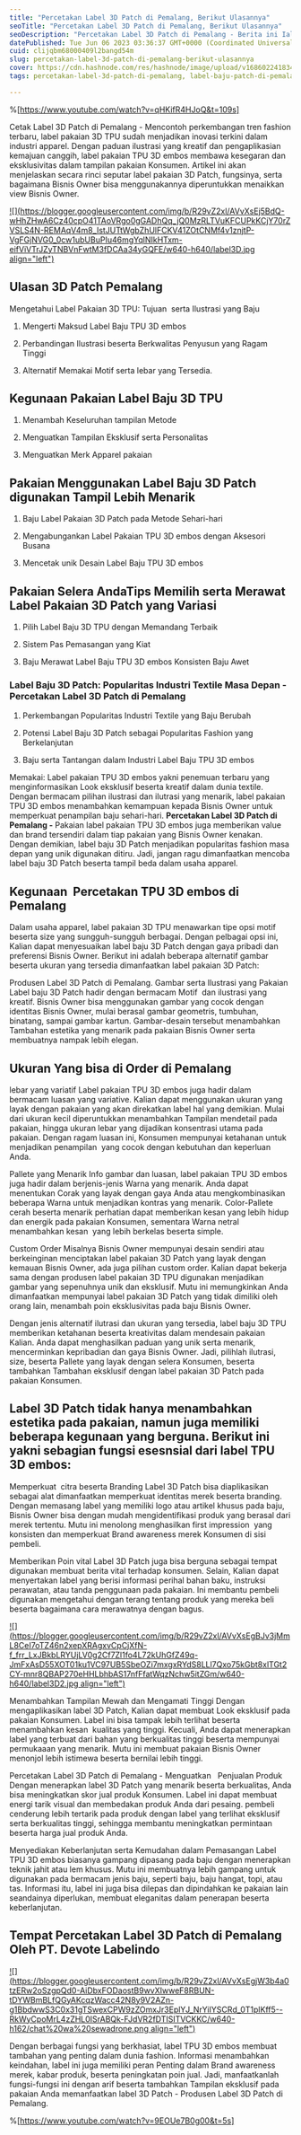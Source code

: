```yaml
---
title: "Percetakan Label 3D Patch di Pemalang, Berikut Ulasannya"
seoTitle: "Percetakan Label 3D Patch di Pemalang, Berikut Ulasannya"
seoDescription: "Percetakan Label 3D Patch di Pemalang - Berita ini Ialah Review secara informatif yang @Devote.labels bahas suatu Jasa Cetak Label 3D Patch"
datePublished: Tue Jun 06 2023 03:36:37 GMT+0000 (Coordinated Universal Time)
cuid: clijqbm68000409l2bangd54m
slug: percetakan-label-3d-patch-di-pemalang-berikut-ulasannya
cover: https://cdn.hashnode.com/res/hashnode/image/upload/v1686022418348/b860069f-83c9-475c-a172-e7767c36d934.jpeg
tags: percetakan-label-3d-patch-di-pemalang, label-baju-patch-di-pemalang, label-baju-jersey-pemalang

---
```


%[https://www.youtube.com/watch?v=qHKifR4HJoQ&t=109s] 

Cetak Label 3D Patch di Pemalang - Mencontoh perkembangan tren fashion terbaru, label pakaian 3D TPU sudah menjadikan inovasi terkini dalam industri apparel. Dengan paduan ilustrasi yang kreatif dan pengaplikasian kemajuan canggih, label pakaian TPU 3D embos membawa kesegaran dan eksklusivitas dalam tampilan pakaian Konsumen. Artikel ini akan menjelaskan secara rinci seputar label pakaian 3D Patch, fungsinya, serta bagaimana Bisnis Owner bisa menggunakannya diperuntukkan menaikkan view Bisnis Owner.

[![](https://blogger.googleusercontent.com/img/b/R29vZ2xl/AVvXsEj5BdQ-wHhZHwA6Cz40cpO41TAoVRgo0gGADhQq_jQ0MzRLTVuKFCUPkKCjY70rZVSLS4N-REMAqV4m8_IstJUTtWgbZhUlFCKV41ZOtCNMf4v1znjtP-VgFGjNVG0_0cw1ubUBuPIu46mgYqlNIkHTxm-eifViVTrJZyTNBVnFwtM3fDCAa34yGQFE/w640-h640/label3D.jpg align="left")](https://blogger.googleusercontent.com/img/b/R29vZ2xl/AVvXsEj5BdQ-wHhZHwA6Cz40cpO41TAoVRgo0gGADhQq_jQ0MzRLTVuKFCUPkKCjY70rZVSLS4N-REMAqV4m8_IstJUTtWgbZhUlFCKV41ZOtCNMf4v1znjtP-VgFGjNVG0_0cw1ubUBuPIu46mgYqlNIkHTxm-eifViVTrJZyTNBVnFwtM3fDCAa34yGQFE/s900/label3D.jpg)

## Ulasan 3D Patch Pemalang

Mengetahui Label Pakaian 3D TPU: Tujuan  serta Ilustrasi yang Baju

1. Mengerti Maksud Label Baju TPU 3D embos
    
2. Perbandingan Ilustrasi beserta Berkwalitas Penyusun yang Ragam Tinggi
    
3. Alternatif Memakai Motif serta lebar yang Tersedia.
    

## Kegunaan Pakaian Label Baju 3D TPU

1. Menambah Keseluruhan tampilan Metode
    
2. Menguatkan Tampilan Eksklusif serta Personalitas
    
3. Menguatkan Merk Apparel pakaian
    

## Pakaian Menggunakan Label Baju 3D Patch digunakan Tampil Lebih Menarik

1. Baju Label Pakaian 3D Patch pada Metode Sehari-hari
    
2. Mengabungankan Label Pakaian TPU 3D embos dengan Aksesori Busana
    
3. Mencetak unik Desain Label Baju TPU 3D embos
    

## Pakaian Selera AndaTips Memilih serta Merawat Label Pakaian 3D Patch yang Variasi

1. Pilih Label Baju 3D TPU dengan Memandang Terbaik
    
2. Sistem Pas Pemasangan yang Kiat
    
3. Baju Merawat Label Baju TPU 3D embos Konsisten Baju Awet
    

### Label Baju 3D Patch: Popularitas Industri Textile Masa Depan - Percetakan Label 3D Patch di Pemalang

1. Perkembangan Popularitas Industri Textile yang Baju Berubah
    
2. Potensi Label Baju 3D Patch sebagai Popularitas Fashion yang Berkelanjutan
    
3. Baju serta Tantangan dalam Industri Label Baju TPU 3D embos
    

Memakai: Label pakaian TPU 3D embos yakni penemuan terbaru yang menginformasikan Look eksklusif beserta kreatif dalam dunia textile. Dengan bermacam pilihan ilustrasi dan ilutrasi yang menarik, label pakaian TPU 3D embos menambahkan kemampuan kepada Bisnis Owner untuk memperkuat penampilan baju sehari-hari. **Percetakan Label 3D Patch di Pemalang -** Pakaian label pakaian TPU 3D embos juga memberikan value dan brand tersendiri dalam tiap pakaian yang Bisnis Owner kenakan. Dengan demikian, label baju 3D Patch menjadikan popularitas fashion masa depan yang unik digunakan ditiru. Jadi, jangan ragu dimanfaatkan mencoba label baju 3D Patch beserta tampil beda dalam usaha apparel.

## Kegunaan  Percetakan TPU 3D embos di Pemalang

Dalam usaha apparel, label pakaian 3D TPU menawarkan tipe opsi motif beserta size yang sungguh-sungguh berbagai. Dengan pelbagai opsi ini, Kalian dapat menyesuaikan label baju 3D Patch dengan gaya pribadi dan preferensi Bisnis Owner. Berikut ini adalah beberapa alternatif gambar beserta ukuran yang tersedia dimanfaatkan label pakaian 3D Patch:

Produsen Label 3D Patch di Pemalang. Gambar serta Ilustrasi yang Pakaian Label baju 3D Patch hadir dengan bermacam Motif  dan ilustrasi yang kreatif. Bisnis Owner bisa menggunakan gambar yang cocok dengan identitas Bisnis Owner, mulai berasal gambar geometris, tumbuhan, binatang, sampai gambar kartun. Gambar-desain tersebut menambahkan Tambahan estetika yang menarik pada pakaian Bisnis Owner serta membuatnya nampak lebih elegan.

## Ukuran Yang bisa di Order di Pemalang

lebar yang variatif Label pakaian TPU 3D embos juga hadir dalam bermacam luasan yang variative. Kalian dapat menggunakan ukuran yang layak dengan pakaian yang akan direkatkan label hal yang demikian. Mulai dari ukuran kecil diperuntukkan menambahkan Tampilan mendetail pada pakaian, hingga ukuran lebar yang dijadikan konsentrasi utama pada pakaian. Dengan ragam luasan ini, Konsumen mempunyai ketahanan untuk menjadikan penampilan  yang cocok dengan kebutuhan dan keperluan Anda.

Pallete yang Menarik Info gambar dan luasan, label pakaian TPU 3D embos juga hadir dalam berjenis-jenis Warna yang menarik. Anda dapat menentukan Corak yang layak dengan gaya Anda atau mengkombinasikan beberapa Warna untuk menjadikan kontras yang menarik. Color-Pallete cerah beserta menarik perhatian dapat memberikan kesan yang lebih hidup dan energik pada pakaian Konsumen, sementara Warna netral menambahkan kesan  yang lebih berkelas beserta simple.

Custom Order Misalnya Bisnis Owner mempunyai desain sendiri atau berkeinginan menciptakan label pakaian 3D Patch yang layak dengan kemauan Bisnis Owner, ada juga pilihan custom order. Kalian dapat bekerja sama dengan produsen label pakaian 3D TPU digunakan menjadikan gambar yang sepenuhnya unik dan eksklusif. Mutu ini memungkinkan Anda dimanfaatkan mempunyai label pakaian 3D Patch yang tidak dimiliki oleh orang lain, menambah poin eksklusivitas pada baju Bisnis Owner.

Dengan jenis alternatif ilutrasi dan ukuran yang tersedia, label baju 3D TPU memberikan ketahanan beserta kreativitas dalam mendesain pakaian Kalian. Anda dapat menghasilkan paduan yang unik serta menarik, mencerminkan kepribadian dan gaya Bisnis Owner. Jadi, pilihlah ilutrasi, size, beserta Pallete yang layak dengan selera Konsumen, beserta tambahkan Tambahan eksklusif dengan label pakaian 3D Patch pada pakaian Konsumen.

## Label 3D Patch tidak hanya menambahkan estetika pada pakaian, namun juga memiliki beberapa kegunaan yang berguna. Berikut ini yakni sebagian fungsi esesnsial dari label TPU 3D embos:

Memperkuat  citra beserta Branding Label 3D Patch bisa diaplikasikan sebagai alat dimanfaatkan memperkuat identitas merek beserta branding. Dengan memasang label yang memiliki logo atau artikel khusus pada baju, Bisnis Owner bisa dengan mudah mengidentifikasi produk yang berasal dari merek tertentu. Mutu ini menolong menghasilkan first impression  yang konsisten dan memperkuat Brand awareness merek Konsumen di sisi pembeli.

Memberikan Poin vital Label 3D Patch juga bisa berguna sebagai tempat digunakan membuat berita vital terhadap konsumen. Selain, Kalian dapat menyertakan label yang berisi informasi perihal bahan baku, instruksi perawatan, atau tanda penggunaan pada pakaian. Ini membantu pembeli digunakan mengetahui dengan terang tentang produk yang mereka beli beserta bagaimana cara merawatnya dengan bagus.

[![](https://blogger.googleusercontent.com/img/b/R29vZ2xl/AVvXsEgBJv3jMmL8CeI7oTZ46n2xepXRAgxvCpCjXfN-f_frr_LxJBkbLRYUjLV0g2Cf7Zl1fo4L72kUhGfZ49q-JmFxAsD55XOT01ku1VC97UB5SbeOZi7mxgxRYdS8LLl7Qxo75kGbt8xlTGt2CY-mnr8QBAP270eHHLbhbAS17nfFfatWqzNchw5itZGm/w640-h640/label3D2.jpg align="left")](https://blogger.googleusercontent.com/img/b/R29vZ2xl/AVvXsEgBJv3jMmL8CeI7oTZ46n2xepXRAgxvCpCjXfN-f_frr_LxJBkbLRYUjLV0g2Cf7Zl1fo4L72kUhGfZ49q-JmFxAsD55XOT01ku1VC97UB5SbeOZi7mxgxRYdS8LLl7Qxo75kGbt8xlTGt2CY-mnr8QBAP270eHHLbhbAS17nfFfatWqzNchw5itZGm/s900/label3D2.jpg)

Menambahkan Tampilan Mewah dan Mengamati Tinggi Dengan mengaplikasikan label 3D Patch, Kalian dapat membuat Look eksklusif pada pakaian Konsumen. Label ini bisa tampak lebih terlihat beserta menambahkan kesan  kualitas yang tinggi. Kecuali, Anda dapat menerapkan label yang terbuat dari bahan yang berkualitas tinggi beserta mempunyai permukaaan yang menarik. Mutu ini membuat pakaian Bisnis Owner menonjol lebih istimewa beserta bernilai lebih tinggi.

Percetakan Label 3D Patch di Pemalang - Menguatkan   Penjualan Produk Dengan menerapkan label 3D Patch yang menarik beserta berkualitas, Anda bisa meningkatkan skor jual produk Konsumen. Label ini dapat membuat energi tarik visual dan membedakan produk Anda dari pesaing. pembeli cenderung lebih tertarik pada produk dengan label yang terlihat eksklusif serta berkualitas tinggi, sehingga membantu meningkatkan permintaan beserta harga jual produk Anda.

Menyediakan Keberlanjutan serta Kemudahan dalam Pemasangan Label TPU 3D embos biasanya gampang dipasang pada baju dengan menerapkan teknik jahit atau lem khusus. Mutu ini membuatnya lebih gampang untuk digunakan pada bermacam jenis baju, seperti baju, baju hangat, topi, atau tas. Informasi itu, label ini juga bisa dilepas dan dipindahkan ke pakaian lain seandainya diperlukan, membuat eleganitas dalam penerapan beserta keberlanjutan.

## Tempat Percetakan Label 3D Patch di Pemalang Oleh PT. Devote Labelindo

[![](https://blogger.googleusercontent.com/img/b/R29vZ2xl/AVvXsEgjW3b4a0tzERw2oSzgpQd0-AiDbxFODaostB9wvXIwweF8RBUN-tDYWBmBLfQGyAKcqzWacc42N8y9V2AZn-g1BbdwwS3C0x31gTSwexCPW9zZOmxJr3EplYJ_NrYiIYSCRd_0T1plKff5--RkWyCpoMrL4zZHL0ISrABQk-FJdVR2fDTISITVCKKC/w640-h162/chat%20wa%20sewadrone.png align="left")](https://wa.me/+6287838865004?text=Permisi%2C%20kak%20mau%20nanya%20tentang%20label%2C%20dapat%20informasi%20dari%20devotelabels.web.id)

Dengan berbagai fungsi yang berkhasiat, label TPU 3D embos membuat tambahan yang penting dalam dunia fashion. Informasi menambahkan keindahan, label ini juga memiliki peran Penting dalam Brand awareness merek, kabar produk, beserta peningkatan poin jual. Jadi, manfaatkanlah fungsi-fungsi ini dengan arif beserta tambahkan Tampilan eksklusif pada pakaian Anda memanfaatkan label 3D Patch - Produsen Label 3D Patch di Pemalang.

%[https://www.youtube.com/watch?v=9EOUe7B0g00&t=5s]